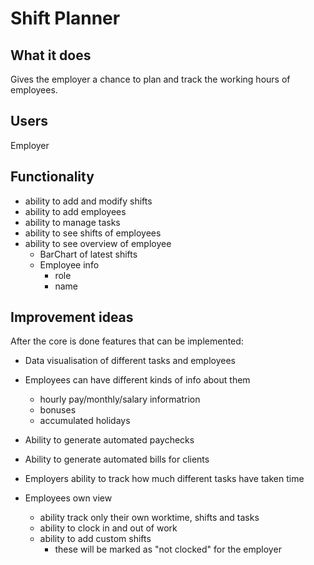 # Shift Planner

## What it does

Gives the employer a chance to plan and track the working hours of employees. 

## Users

Employer

## Functionality

* ability to add and modify shifts 
* ability to add employees
* ability to manage tasks
* ability to see shifts of employees
* ability to see overview of employee
  * BarChart of latest shifts 
  * Employee info
    * role
    * name


## Improvement ideas

After the core is done features that can be implemented:

* Data visualisation of different tasks and employees
* Employees can have different kinds of info about them
  * hourly pay/monthly/salary informatrion
  * bonuses
  * accumulated holidays
* Ability to generate automated paychecks
* Ability to generate automated bills for clients
* Employers ability to track how much different tasks have taken time 

* Employees own view
  * ability track only their own worktime, shifts and tasks
  * ability to clock in and out of work
  * ability to add custom shifts
    * these will be marked as "not clocked" for the employer

